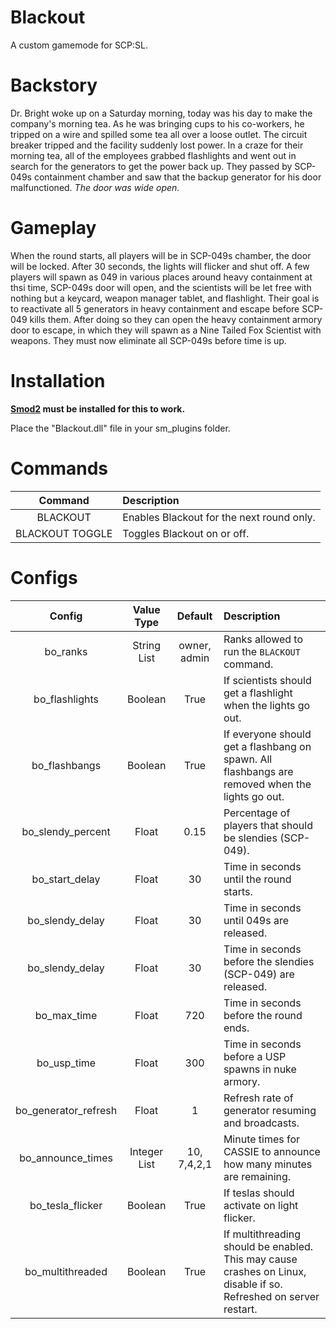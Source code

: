 # Blackout

A custom gamemode for SCP:SL.

# Backstory

Dr. Bright woke up on a Saturday morning, today was his day to make the company's morning tea. As he was bringing cups to his co-workers, he tripped on a wire and spilled some tea all over a loose outlet. The circuit breaker tripped and the facility suddenly lost power. In a craze for their morning tea, all of the employees grabbed flashlights and went out in search for the generators to get the power back up. They passed by SCP-049s containment chamber and saw that the backup generator for his door malfunctioned.
*The door was wide open.*

# Gameplay

When the round starts, all players will be in SCP-049s chamber, the door will be locked. After 30 seconds, the lights will flicker and shut off. A few players will spawn as 049 in various places around heavy containment at thsi time, SCP-049s door will open, and the scientists will be let free with nothing but a keycard, weapon manager tablet, and flashlight. Their goal is to reactivate all 5 generators in heavy containment and escape before SCP-049 kills them. After doing so they can open the heavy containment armory door to escape, in which they will spawn as a Nine Tailed Fox Scientist with weapons. They must now eliminate all SCP-049s before time is up.

# Installation

**[Smod2](https://github.com/Grover-c13/Smod2) must be installed for this to work.**

Place the "Blackout.dll" file in your sm_plugins folder.

# Commands

| Command        | Description |
| :-------------: | :------ |
| BLACKOUT | Enables Blackout for the next round only. |
| BLACKOUT TOGGLE | Toggles Blackout on or off. |

# Configs

| Config        | Value Type | Default | Description |
| :-------------: | :---------: | :---------: |:------ |
| bo_ranks | String List | owner, admin | Ranks allowed to run the `BLACKOUT` command. |
| bo_flashlights | Boolean | True | If scientists should get a flashlight when the lights go out. |
| bo_flashbangs | Boolean | True | If everyone should get a flashbang on spawn. All flashbangs are removed when the lights go out. |
| bo_slendy_percent | Float | 0.15 | Percentage of players that should be slendies (SCP-049). |
| bo_start_delay | Float | 30 | Time in seconds until the round starts. |
| bo_slendy_delay | Float | 30 | Time in seconds until 049s are released. |
| bo_slendy_delay | Float | 30 | Time in seconds before the slendies (SCP-049) are released. |
| bo_max_time | Float | 720 | Time in seconds before the round ends. |
| bo_usp_time | Float | 300 | Time in seconds before a USP spawns in nuke armory. |
| bo_generator_refresh | Float | 1 | Refresh rate of generator resuming and broadcasts. |
| bo_announce_times | Integer List | 10, 7,4,2,1 | Minute times for CASSIE to announce how many minutes are remaining. |
| bo_tesla_flicker | Boolean | True | If teslas should activate on light flicker. |
| bo_multithreaded | Boolean | True | If multithreading should be enabled. This may cause crashes on Linux, disable if so. Refreshed on server restart. |
